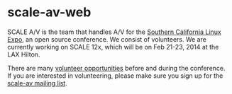 scale-av-web
============

SCALE A/V is the team that handles A/V for the [Southern California Linux Expo](http://socallinuxexpo.org), an open source conference.  We consist of volunteers.  We are currently working on SCALE 12x, which will be on Feb 21-23, 2014 at the LAX Hilton.

There are many [volunteer opportunities](https://github.com/scale-av/scale-av-web/wiki/Volunteer-opportunities) before and during the conference.  If you are interested in volunteering, please make sure you sign up for the [scale-av mailing list](https://lists.linuxfests.org/cgi-bin/mailman/listinfo/scale-av).
